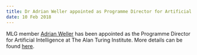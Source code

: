 ```yaml
---
title: Dr Adrian Weller appointed as Programme Director for Artificial Intelligence at The Alan Turing Institute
date: 10 Feb 2018
---
```



MLG member [Adrian Weller](http://mlg.eng.cam.ac.uk/adrian/) has been appointed as the Programme Director for Artificial Intelligence at The Alan Turing Institute. More details can be found [here](https://www.turing.ac.uk/media/news/dr-adrian-weller-appointed-programme-director-artificial-intelligence-alan-turing-institute/).
